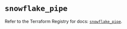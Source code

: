 # `snowflake_pipe`

Refer to the Terraform Registry for docs: [`snowflake_pipe`](https://registry.terraform.io/providers/snowflake-labs/snowflake/0.99.0/docs/resources/pipe).
